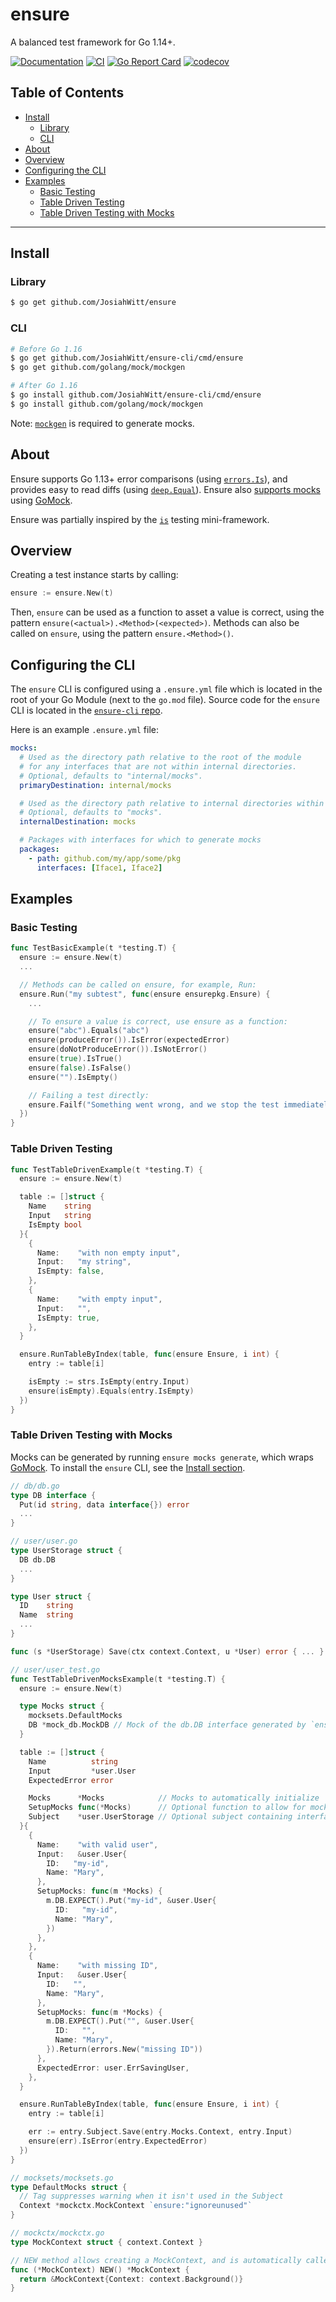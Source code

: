 # ensure
A balanced test framework for Go 1.14+.

[![Documentation](https://pkg.go.dev/badge/github.com/JosiahWitt/ensure)](https://pkg.go.dev/github.com/JosiahWitt/ensure)
[![CI](https://github.com/JosiahWitt/ensure/workflows/CI/badge.svg)](https://github.com/JosiahWitt/ensure/actions?query=branch%3Amaster+workflow%3ACI)
[![Go Report Card](https://goreportcard.com/badge/github.com/JosiahWitt/ensure)](https://goreportcard.com/report/github.com/JosiahWitt/ensure)
[![codecov](https://codecov.io/gh/JosiahWitt/ensure/branch/master/graph/badge.svg)](https://codecov.io/gh/JosiahWitt/ensure)

## Table of Contents
<!-- START doctoc generated TOC please keep comment here to allow auto update -->
<!-- DON'T EDIT THIS SECTION, INSTEAD RE-RUN doctoc TO UPDATE -->

- [Install](#install)
  - [Library](#library)
  - [CLI](#cli)
- [About](#about)
- [Overview](#overview)
- [Configuring the CLI](#configuring-the-cli)
- [Examples](#examples)
  - [Basic Testing](#basic-testing)
  - [Table Driven Testing](#table-driven-testing)
  - [Table Driven Testing with Mocks](#table-driven-testing-with-mocks)

<!-- END doctoc generated TOC please keep comment here to allow auto update -->

---

## Install
### Library
```bash
$ go get github.com/JosiahWitt/ensure
```

### CLI
```bash
# Before Go 1.16
$ go get github.com/JosiahWitt/ensure-cli/cmd/ensure
$ go get github.com/golang/mock/mockgen

# After Go 1.16
$ go install github.com/JosiahWitt/ensure-cli/cmd/ensure
$ go install github.com/golang/mock/mockgen
```

Note: [`mockgen`](https://github.com/golang/mock) is required to generate mocks.


## About
Ensure supports Go 1.13+ error comparisons (using [`errors.Is`](https://pkg.go.dev/errors?tab=doc#Is)), and provides easy to read diffs (using [`deep.Equal`](https://pkg.go.dev/github.com/go-test/deep#Equal)).
Ensure also [supports mocks](#table-driven-testing-with-mocks) using [GoMock](https://github.com/golang/mock).

Ensure was partially inspired by the [`is`](https://github.com/matryer/is) testing mini-framework.


## Overview

Creating a test instance starts by calling:
```go
ensure := ensure.New(t)
```

Then, `ensure` can be used as a function to asset a value is correct, using the pattern `ensure(<actual>).<Method>(<expected>)`. Methods can also be called on `ensure`, using the pattern `ensure.<Method>()`.


## Configuring the CLI
The `ensure` CLI is configured using a `.ensure.yml` file which is located in the root of your Go Module (next to the `go.mod` file).
Source code for the `ensure` CLI is located in the [`ensure-cli` repo](https://github.com/JosiahWitt/ensure-cli).

Here is an example `.ensure.yml` file:

```yaml
mocks:
  # Used as the directory path relative to the root of the module
  # for any interfaces that are not within internal directories.
  # Optional, defaults to "internal/mocks".
  primaryDestination: internal/mocks

  # Used as the directory path relative to internal directories within the project.
  # Optional, defaults to "mocks".
  internalDestination: mocks

  # Packages with interfaces for which to generate mocks
  packages:
    - path: github.com/my/app/some/pkg
      interfaces: [Iface1, Iface2]
```


## Examples

### Basic Testing
```go
func TestBasicExample(t *testing.T) {
  ensure := ensure.New(t)
  ...

  // Methods can be called on ensure, for example, Run:
  ensure.Run("my subtest", func(ensure ensurepkg.Ensure) {
    ...

    // To ensure a value is correct, use ensure as a function:
    ensure("abc").Equals("abc")
    ensure(produceError()).IsError(expectedError)
    ensure(doNotProduceError()).IsNotError()
    ensure(true).IsTrue()
    ensure(false).IsFalse()
    ensure("").IsEmpty()

    // Failing a test directly:
    ensure.Failf("Something went wrong, and we stop the test immediately")
  })
}
```

### Table Driven Testing
```go
func TestTableDrivenExample(t *testing.T) {
  ensure := ensure.New(t)

  table := []struct {
    Name    string
    Input   string
    IsEmpty bool
  }{
    {
      Name:    "with non empty input",
      Input:   "my string",
      IsEmpty: false,
    },
    {
      Name:    "with empty input",
      Input:   "",
      IsEmpty: true,
    },
  }

  ensure.RunTableByIndex(table, func(ensure Ensure, i int) {
    entry := table[i]

    isEmpty := strs.IsEmpty(entry.Input)
    ensure(isEmpty).Equals(entry.IsEmpty)
  })
}
```

### Table Driven Testing with Mocks
Mocks can be generated by running `ensure mocks generate`, which wraps [GoMock](https://github.com/golang/mock).
To install the `ensure` CLI, see the [Install section](#install).

```go
// db/db.go
type DB interface {
  Put(id string, data interface{}) error
  ...
}

// user/user.go
type UserStorage struct {
  DB db.DB
  ...
}

type User struct {
  ID    string
  Name  string
  ...
}

func (s *UserStorage) Save(ctx context.Context, u *User) error { ... }

// user/user_test.go
func TestTableDrivenMocksExample(t *testing.T) {
  ensure := ensure.New(t)

  type Mocks struct {
    mocksets.DefaultMocks
    DB *mock_db.MockDB // Mock of the db.DB interface generated by `ensure mocks generate`
  }

  table := []struct {
    Name          string
    Input         *user.User
    ExpectedError error

    Mocks      *Mocks            // Mocks to automatically initialize
    SetupMocks func(*Mocks)      // Optional function to allow for mock setup
    Subject    *user.UserStorage // Optional subject containing interfaces with which to assign the mocks
  }{
    {
      Name:    "with valid user",
      Input:   &user.User{
        ID:   "my-id",
        Name: "Mary",
      },
      SetupMocks: func(m *Mocks) {
        m.DB.EXPECT().Put("my-id", &user.User{
          ID:   "my-id",
          Name: "Mary",
        })
      },
    },
    {
      Name:    "with missing ID",
      Input:   &user.User{
        ID:   "",
        Name: "Mary",
      },
      SetupMocks: func(m *Mocks) {
        m.DB.EXPECT().Put("", &user.User{
          ID:   "",
          Name: "Mary",
        }).Return(errors.New("missing ID"))
      },
      ExpectedError: user.ErrSavingUser,
    },
  }

  ensure.RunTableByIndex(table, func(ensure Ensure, i int) {
    entry := table[i]

    err := entry.Subject.Save(entry.Mocks.Context, entry.Input)
    ensure(err).IsError(entry.ExpectedError)
  })
}

// mocksets/mocksets.go
type DefaultMocks struct {
  // Tag suppresses warning when it isn't used in the Subject
  Context *mockctx.MockContext `ensure:"ignoreunused"`
}

// mockctx/mockctx.go
type MockContext struct { context.Context }

// NEW method allows creating a MockContext, and is automatically called by ensure.
func (*MockContext) NEW() *MockContext {
  return &MockContext{Context: context.Background()}
}
```
